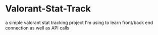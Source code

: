 # Valorant-Stat-Track
a simple valorant stat tracking project I'm using to learn front/back end connection as well as API calls
